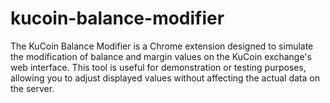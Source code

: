 # kucoin-balance-modifier
The KuCoin Balance Modifier is a Chrome extension designed to simulate the modification of balance and margin values on the KuCoin exchange's web interface. This tool is useful for demonstration or testing purposes, allowing you to adjust displayed values without affecting the actual data on the server.
